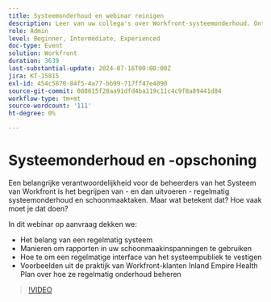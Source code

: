 ```yaml
---
title: Systeemonderhoud en webinar reinigen
description: Leer van uw collega's over Workfront-systeemonderhoud. Ontdek het belang van regelmatig onderhoud, leveraging rapporten, en echte voorbeelden van het Inland Empire Health Plan in ons webinar op bestelling.
role: Admin
level: Beginner, Intermediate, Experienced
doc-type: Event
solution: Workfront
duration: 3639
last-substantial-update: 2024-07-16T00:00:00Z
jira: KT-15815
exl-id: 454c5870-84f5-4a77-bb99-717ff47e4090
source-git-commit: 088615f28aa91dfd4ba119c11c4c9f8a89441d84
workflow-type: tm+mt
source-wordcount: '111'
ht-degree: 0%

---
```


# Systeemonderhoud en -opschoning

Een belangrijke verantwoordelijkheid voor de beheerders van het Systeem van Workfront is het begrijpen van - en dan uitvoeren - regelmatig systeemonderhoud en schoonmaaktaken. Maar wat betekent dat? Hoe vaak moet je dat doen?

In dit webinar op aanvraag dekken we:

* Het belang van een regelmatig systeem
* Manieren om rapporten in uw schoonmaakinspanningen te gebruiken
* Hoe te om een regelmatige interface van het systeempubliek te vestigen
* Voorbeelden uit de praktijk van Workfront-klanten Inland Empire Health Plan over hoe ze regelmatig onderhoud beheren

>[!VIDEO](https://video.tv.adobe.com/v/3431009/?learn=on)
